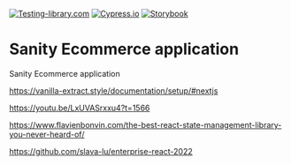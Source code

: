 [![Testing-library.com](https://img.shields.io/badge/tested%20with-React%20Testing%20Library-effe.svg)](https://testing-library.com)
[![Cypress.io](https://img.shields.io/badge/tested%20with-Cypress-04C38E.svg)](https://www.cypress.io)
[![Storybook](https://cdn.jsdelivr.net/gh/storybookjs/brand@main/badge/badge-storybook.svg)](https://github.com/w3bdesign/sanity-ecommerce)

# Sanity Ecommerce application

 Sanity Ecommerce application

<https://vanilla-extract.style/documentation/setup/#nextjs>

<https://youtu.be/LxUVASrxxu4?t=1566>

<https://www.flavienbonvin.com/the-best-react-state-management-library-you-never-heard-of/>

<https://github.com/slava-lu/enterprise-react-2022>
